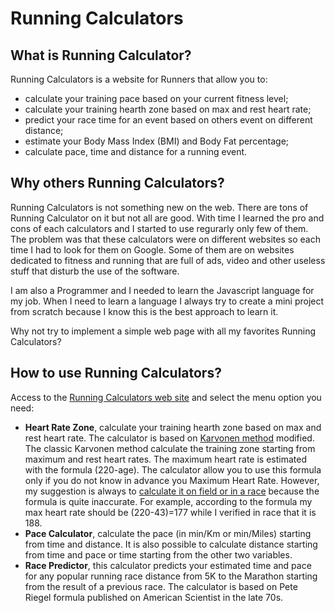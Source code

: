 # Running Calculators

## What is Running Calculator?

Running Calculators is a website for Runners that allow you to:

* calculate your training pace based on your current fitness level;
* calculate your training hearth zone based on max and rest heart rate;
* predict your race time for an event based on others event on different distance;
* estimate your Body Mass Index (BMI) and Body Fat percentage;
* calculate pace, time and distance for a running event.

## Why others Running Calculators?

Running Calculators is not something new on the web. There are tons of Running Calculator on it but not all are good. With time I learned the pro and cons of each calculators and I started to use regurarly only few of them. The problem was that these calculators were on different websites so each time I had to look for them on Google. Some of them are on websites dedicated to fitness and running that are full of ads, video and other useless stuff that disturb the use of the software.

I am also a Programmer and I needed to learn the Javascript language for my job. When I need to learn a language I always try to create a mini project from scratch because I know this is the best approach to learn it. 

Why not try to implement a simple web page with all my favorites Running Calculators?

## How to use Running Calculators?

Access to the [Running Calculators web site](https://runningcalculators.herokuapp.com/) and select the menu option you need:

* **Heart Rate Zone**, calculate your training hearth zone based on max and rest heart rate. The calculator is based on [Karvonen method](https://en.wikipedia.org/wiki/Heart_rate#Karvonen_method) modified. The classic Karvonen method calculate the training zone starting from maximum and rest heart rates. The maximum heart rate is estimated with the formula (220-age). The calculator allow you to use this formula only if you do not know in advance you Maximum Heart Rate. However, my suggestion is always to [calculate it on field or in a race](https://www.polar.com/blog/calculate-maximum-heart-rate-running/) because the formula is quite inaccurate. For example, according to the formula my max heart rate should be (220-43)=177 while I verified in race that it is 188.
* **Pace Calculator**, calculate the pace (in min/Km or min/Miles) starting from time and distance. It is also possible to calculate distance starting from time and pace or time starting from the other two variables.
* **Race Predictor**, this calculator predicts your estimated time and pace for any popular running race distance from 5K to the Marathon starting from the result of a previous race. The calculator is based on Pete Riegel formula published on American Scientist in the late 70s.
